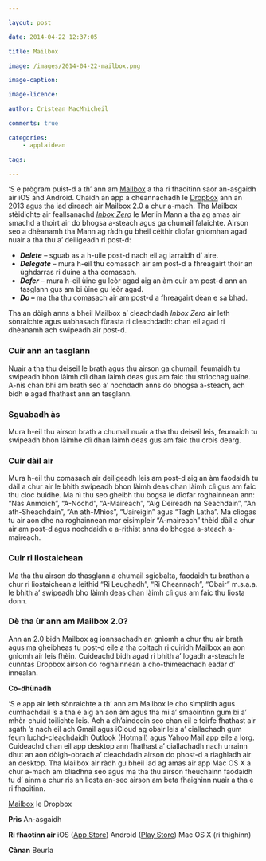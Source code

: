 ```yaml
---

layout: post

date: 2014-04-22 12:37:05

title: Mailbox

image: /images/2014-04-22-mailbox.png

image-caption:

image-licence:

author: Crìstean MacMhìcheil

comments: true

categories:
    - applaidean

tags:

---
```


‘S e prògram puist-d a th’ ann am [Mailbox](https://web.archive.org/web/20160314163527/http://www.mailboxapp.com/) a tha ri fhaoitinn saor an-asgaidh air iOS and Android. <!--more--> Chaidh an app a cheannachadh le [Dropbox](https://web.archive.org/web/20160314163527/https://www.dropbox.com/) ann an 2013 agus tha iad dìreach air Mailbox 2.0 a chur a-mach. Tha Mailbox stèidichte air feallsanachd [*Inbox Zero*](https://web.archive.org/web/20160314163527/http://www.43folders.com/43-folders-series-inbox-zero) le  Merlin Mann a tha ag amas air smachd a thoirt air do bhogsa a-steach  agus ga chumail falaichte. Airson seo a dhèanamh tha Mann ag ràdh gu  bheil cèithir dìofar gnìomhan agad nuair a tha thu a’ deiligeadh ri  post-d:

- ***Delete*** – sguab as a h-uile post-d nach eil ag iarraidh d’ aire.
- ***Delegate*** – mura h-eil thu comasach air am post-d a fhreagairt thoir an ùghdarras ri duine a tha comasach.
- ***Defer*** – mura h-eil ùine gu leòr agad aig an àm cuir am post-d ann an tasglann gus am bi ùine gu leòr agad.
- ***Do –*** ma tha thu comasach air am post-d a fhreagairt dèan e sa bhad.

Tha an dòigh anns a bheil Mailbox a’ cleachdadh *Inbox Zero* air leth sònraichte agus uabhasach fùrasta ri cleachdadh: chan eil agad ri dhèanamh ach swipeadh air post-d.     

### **Cuir ann an tasglann**

Nuair a tha thu deiseil le brath agus thu airson ga chumail, feumaidh  tu swipeadh bhon làimh clì dhan làimh deas gus am faic thu strìochag  uaine. A-nis chan bhi am brath seo a’ nochdadh anns do bhogsa a-steach,  ach bidh e agad fhathast ann an tasglann.﻿

### **Sguabadh às**

Mura h-eil thu airson brath a chumail nuair a tha thu deiseil leis,  feumaidh tu swipeadh bhon làimhe clì dhan làimh deas gus am faic thu  crois dearg.﻿

### **Cuir dàil air**

Mura h-eil thu comasach air deiligeadh leis am post-d aig an àm  faodaidh tu dàil a chur air le bhith swipeadh bhon làimh deas dhan làimh  clì gus am faic thu cloc buidhe. Ma nì thu seo gheibh thu bogsa le  dìofar roghainnean ann: “Nas Anmoich”, “A-Nochd”, “A-Maireach”, “Aig  Deireadh na Seachdain”, “An ath-Sheachdain”, “An ath-Mhìos”, “Uaireigin”  agus “Tagh Latha”. Ma clìogas tu air aon dhe na roghainnean mar  eisimpleir “A-maireach” thèid dàil a chur air am post-d agus nochdaidh e  a-rithist anns do bhogsa a-steach a-maireach.

### **Cuir ri liostaichean**﻿

Ma tha thu airson do thasglann a chumail sgiobalta, faodaidh tu  brathan a chur ri liostaichean a leithid “Ri Leughadh”, “Ri Cheannach”,  “Obair” m.s.a.a. le bhith a’ swipeadh bho làimh deas dhan làimh clì gus  am faic thu liosta donn.﻿

### **Dè tha ùr ann am Mailbox 2.0?**

Ann an 2.0 bidh Mailbox ag ionnsachadh an gnìomh a chur thu air brath  agus ma gheibheas tu post-d eile a tha coltach ri cuiridh Mailbox an  aon gnìomh air leis fhèin. Cuideachd bidh agad ri bhith a’ logadh  a-steach le cunntas Dropbox airson do roghainnean a cho-thìmeachadh  eadar d’ innealan.﻿

**Co-dhùnadh**

‘S e app air leth sònraichte a th’ ann am Mailbox le cho sìmplidh  agus cumhachdail ’s a tha e aig an aon àm agus tha mi a’ smaointinn gum  bi a’ mhòr-chuid toilichte leis. Ach a dh’aindeoin seo chan eil e foirfe  fhathast air sgàth ’s nach eil ach Gmail agus iCloud ag obair leis a’  ciallachadh gum feum luchd-cleachdaidh Outlook (Hotmail) agus Yahoo Mail  app eile a lorg. Cuideachd chan eil app desktop ann fhathast a’  ciallachadh nach urrainn dhut an aon dòigh-obrach a’ cleachdadh airson  do phost-d a riaghladh air an desktop. Tha Mailbox air ràdh gu bheil iad  ag amas air app Mac OS X a chur a-mach am bliadhna seo agus ma tha thu  airson fheuchainn faodaidh tu d’ ainm a chur ris an liosta an-seo airson  am beta fhaighinn nuair a tha e ri fhaoitinn.

[Mailbox](https://web.archive.org/web/20160314163527/http://www.mailboxapp.com/) le Dropbox

**Prìs** An-asgaidh

**Ri fhaotinn air** iOS ([App Store](https://web.archive.org/web/20160314163527/https://itunes.apple.com/us/app/mailbox/id576502633?mt=8)) Android ([Play Store](https://web.archive.org/web/20160314163527/https://play.google.com/store/apps/details?id=com.mailboxapp)) Mac OS X (ri thighinn)

**Cànan** Beurla
